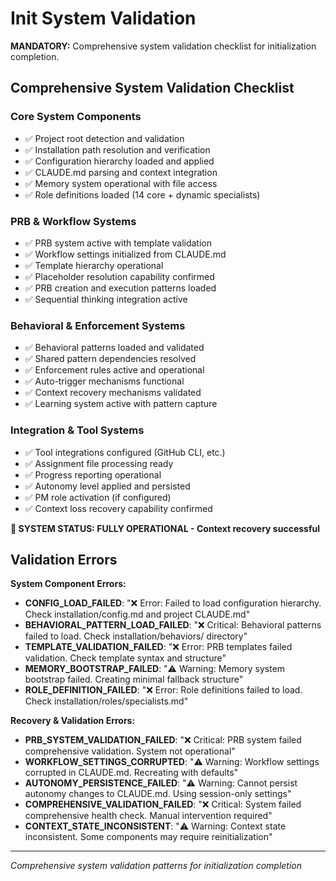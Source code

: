 # Init System Validation

**MANDATORY:** Comprehensive system validation checklist for initialization completion.

## Comprehensive System Validation Checklist

### Core System Components
- ✅ Project root detection and validation
- ✅ Installation path resolution and verification
- ✅ Configuration hierarchy loaded and applied
- ✅ CLAUDE.md parsing and context integration
- ✅ Memory system operational with file access
- ✅ Role definitions loaded (14 core + dynamic specialists)

### PRB & Workflow Systems  
- ✅ PRB system active with template validation
- ✅ Workflow settings initialized from CLAUDE.md
- ✅ Template hierarchy operational
- ✅ Placeholder resolution capability confirmed
- ✅ PRB creation and execution patterns loaded
- ✅ Sequential thinking integration active

### Behavioral & Enforcement Systems
- ✅ Behavioral patterns loaded and validated
- ✅ Shared pattern dependencies resolved  
- ✅ Enforcement rules active and operational
- ✅ Auto-trigger mechanisms functional
- ✅ Context recovery mechanisms validated
- ✅ Learning system active with pattern capture

### Integration & Tool Systems
- ✅ Tool integrations configured (GitHub CLI, etc.)
- ✅ Assignment file processing ready
- ✅ Progress reporting operational
- ✅ Autonomy level applied and persisted
- ✅ PM role activation (if configured)
- ✅ Context loss recovery capability confirmed

**🎯 SYSTEM STATUS: FULLY OPERATIONAL - Context recovery successful**

## Validation Errors

**System Component Errors:**
- **CONFIG_LOAD_FAILED**: "❌ Error: Failed to load configuration hierarchy. Check installation/config.md and project CLAUDE.md"
- **BEHAVIORAL_PATTERN_LOAD_FAILED**: "❌ Critical: Behavioral patterns failed to load. Check installation/behaviors/ directory"
- **TEMPLATE_VALIDATION_FAILED**: "❌ Error: PRB templates failed validation. Check template syntax and structure"
- **MEMORY_BOOTSTRAP_FAILED**: "⚠️ Warning: Memory system bootstrap failed. Creating minimal fallback structure"
- **ROLE_DEFINITION_FAILED**: "❌ Error: Role definitions failed to load. Check installation/roles/specialists.md"

**Recovery & Validation Errors:**
- **PRB_SYSTEM_VALIDATION_FAILED**: "❌ Critical: PRB system failed comprehensive validation. System not operational"
- **WORKFLOW_SETTINGS_CORRUPTED**: "⚠️ Warning: Workflow settings corrupted in CLAUDE.md. Recreating with defaults"
- **AUTONOMY_PERSISTENCE_FAILED**: "⚠️ Warning: Cannot persist autonomy changes to CLAUDE.md. Using session-only settings"
- **COMPREHENSIVE_VALIDATION_FAILED**: "❌ Critical: System failed comprehensive health check. Manual intervention required"
- **CONTEXT_STATE_INCONSISTENT**: "⚠️ Warning: Context state inconsistent. Some components may require reinitialization"

---

*Comprehensive system validation patterns for initialization completion*